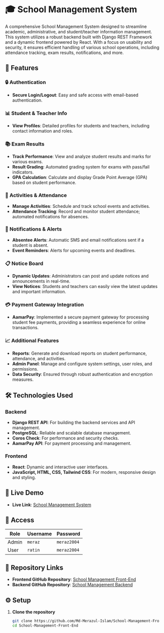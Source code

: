 # 🎓 School Management System

A comprehensive School Management System designed to streamline academic, administrative, and student/teacher information management. This system utilizes a robust backend built with Django REST Framework and a dynamic frontend powered by React. With a focus on usability and security, it ensures efficient handling of various school operations, including attendance tracking, exam results, notifications, and more.

## 🚀 Features

### 🔒 Authentication
- **Secure Login/Logout**: Easy and safe access with email-based authentication.

### 📊 Student & Teacher Info
- **View Profiles**: Detailed profiles for students and teachers, including contact information and roles.

### 📚 Exam Results
- **Track Performance**: View and analyze student results and marks for various exams.
- **Result Grading**: Automated grading system for exams with pass/fail indicators.
- **GPA Calculation**: Calculate and display Grade Point Average (GPA) based on student performance.

### 🏫 Activities & Attendance
- **Manage Activities**: Schedule and track school events and activities.
- **Attendance Tracking**: Record and monitor student attendance; automated notifications for absences.

### 📱 Notifications & Alerts
- **Absentee Alerts**: Automatic SMS and email notifications sent if a student is absent.
- **Event Reminders**: Alerts for upcoming events and deadlines.

### 📋 Notice Board
- **Dynamic Updates**: Administrators can post and update notices and announcements in real-time.
- **View Notices**: Students and teachers can easily view the latest updates and important information.

### 💳 Payment Gateway Integration
- **AamarPay**: Implemented a secure payment gateway for processing student fee payments, providing a seamless experience for online transactions.

### 📈 Additional Features
- **Reports**: Generate and download reports on student performance, attendance, and activities.
- **Admin Panel**: Manage and configure system settings, user roles, and permissions.
- **Data Security**: Ensured through robust authentication and encryption measures.

## 🛠️ Technologies Used

### Backend
- **Django REST API**: For building the backend services and API management.
- **PostgreSQL**: Reliable and scalable database management.
- **Coros Check**: For performance and security checks.
- **AamarPay API**: For payment processing and management.

### Frontend
- **React**: Dynamic and interactive user interfaces.
- **JavaScript, HTML, CSS, Tailwind CSS**: For modern, responsive design and styling.

## 🚀 Live Demo
- **Live Link**: [School Management System](https://amader-cst.netlify.app/)

## 🔑 Access

| Role    | Username | Password   |
| ------- | -------- | ---------- |
| Admin   | `meraz`  | `meraz2004`|
| User    | `ratin`  | `meraz2004`|

## 📂 Repository Links

- **Frontend GitHub Repository**: [School Management Front-End](https://github.com/Md-Merazul-Islam/School-Management-Front-End)
- **Backend GitHub Repository**: [School Management Backend](https://github.com/Md-Merazul-Islam/School-Management-Website-Backend)

## ⚙️ Setup

1. **Clone the repository**
   ```bash
   git clone https://github.com/Md-Merazul-Islam/School-Management-Front-End.git
   cd School-Management-Front-End
